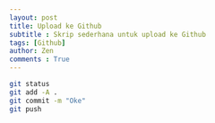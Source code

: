 ```yaml
---
layout: post
title: Upload ke Github
subtitle : Skrip sederhana untuk upload ke Github
tags: [Github]
author: Zen
comments : True
---
```


```bash
git status
git add -A .
git commit -m "Oke"
git push
```